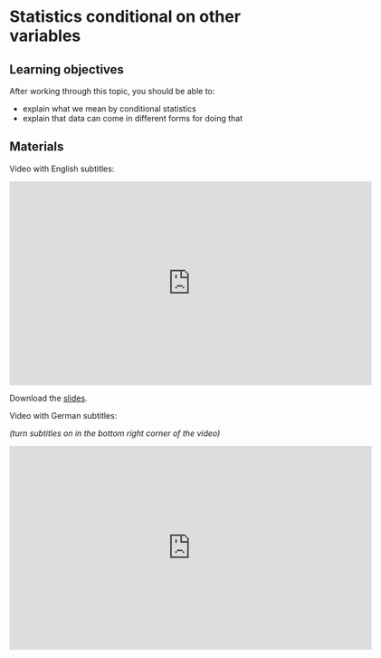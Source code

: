 # Statistics conditional on other variables

## Learning objectives

After working through this topic, you should be able to:

- explain what we mean by conditional statistics
- explain that data can come in different forms for doing that

## Materials

Video with English subtitles:

<iframe
  src="https://electure.uni-bonn.de/paella7/ui/watch.html?id=XXXXX"
  width="640"
  height="360"
  frameborder="0"
  allowfullscreen
></iframe>

Download the [slides](chapter_template-conditional_statistics.pdf).

Video with German subtitles:

*(turn subtitles on in the bottom right corner of the video)*

<iframe
  src="https://electure.uni-bonn.de/paella7/ui/watch.html?id=XXXXX"
  width="640"
  height="360"
  frameborder="0"
  allowfullscreen
></iframe>
